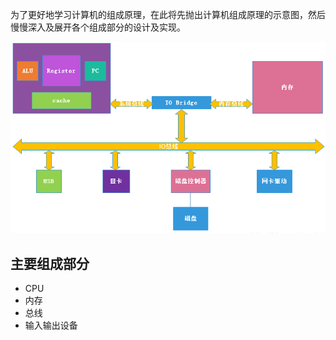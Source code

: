 
为了更好地学习计算机的组成原理，在此将先抛出计算机组成原理的示意图，然后慢慢深入及展开各个组成部分的设计及实现。

![](../../static/skill/basic/compose/art.png )

## 主要组成部分

* CPU
* 内存
* 总线
* 输入输出设备
